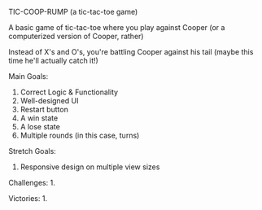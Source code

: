 TIC-COOP-RUMP (a tic-tac-toe game)

A basic game of tic-tac-toe where you play against Cooper (or a computerized version of Cooper, rather)

Instead of X's and O's, you're battling Cooper against his tail (maybe this time he'll actually catch it!)

Main Goals:
1. Correct Logic & Functionality
2. Well-designed UI
3. Restart button
4. A win state
5. A lose state
6. Multiple rounds (in this case, turns)

Stretch Goals:
1. Responsive design on multiple view sizes

Challenges:
1.

Victories:
1.